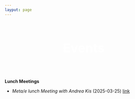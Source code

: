 ```yaml
---
layput: page
---
```


<div style='background: url("https://images.pexels.com/photos/3183150/pexels-photo-3183150.jpeg?auto=compress&cs=tinysrgb&w=1260&h=750&dpr=2") center/cover no-repeat;
    padding: 60px 20px;
    text-align: center;
    color: white;
    font-size: 2.5rem;
    font-weight: bold;'>
    Events
</div>


**Lunch Meetings**

- *Meta/e lunch Meeting with Andrea Kis*  (2025-03-25)  [link](https://teams.microsoft.com/l/meetup-join/19%3ameeting_NmU1YTVmYzctNTRjOS00ZmE3LTgwYjItN2U2ZmFhNDEzNjZh%40thread.v2/0?context=%7b%22Tid%22%3a%22cc7df247-60ce-4a0f-9d75-704cf60efc64%22%2c%22Oid%22%3a%22d9954d77-ca06-4511-aba0-738ae2ae2856%22%7d)
